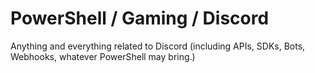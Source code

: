 # PowerShell / Gaming / Discord

Anything and everything related to Discord (including APIs, SDKs, Bots, Webhooks, whatever PowerShell may bring.)
